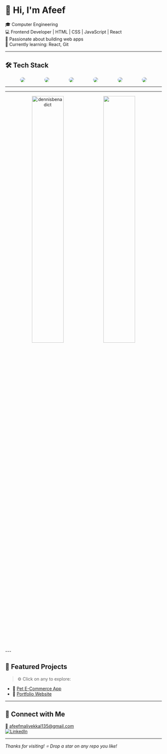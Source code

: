 # 👋 Hi, I'm Afeef

🎓 Computer Engineering   
💻 Frontend Developer | HTML | CSS | JavaScript | React  
🚀 Passionate about building web apps  
🌱 Currently learning: React, Git

---

## 🛠 Tech Stack

<div align="center" style="display: flex; flex-wrap: wrap; justify-content: space-evenly; gap: 15px;">
  <img src="https://img.shields.io/badge/HTML5-E34F26?style=for-the-badge&logo=html5&logoColor=white" style="border-radius: 25px;" />
  <img src="https://img.shields.io/badge/CSS3-1572B6?style=for-the-badge&logo=css3&logoColor=white" style="border-radius: 25px;" />
  <img src="https://img.shields.io/badge/JavaScript-F7DF1E?style=for-the-badge&logo=javascript&logoColor=black" style="border-radius: 25px;" />
  <img src="https://img.shields.io/badge/React-20232A?style=for-the-badge&logo=react&logoColor=61DAFB" style="border-radius: 25px;" />
  <img src="https://img.shields.io/badge/Git-F05032?style=for-the-badge&logo=git&logoColor=white" style="border-radius: 25px;" />
  <img src="https://img.shields.io/badge/VS%20Code-007ACC?style=for-the-badge&logo=visual-studio-code&logoColor=white" style="border-radius: 25px;" />
</div>


---
---
<p align="center">
    <img src="https://github-readme-stats.vercel.app/api?username=afeef-m&show_icons=true&locale=en&theme=gotham" alt="dennisbenadict" width="45%" />
    <img src="https://leetcard.jacoblin.cool/afeef-m?theme=dark&font=ABeeZee" width="45%" />
</p>
---

## 📌 Featured Projects

> ⚙️ Click on any to explore:

- 🐾 [Pet E-Commerce App](https://github.com/Afeef-m/pet-e-com)  
- 🔗 [Portfolio Website](https://github.com/Afeef-m/portfolio)  

---


## 🔗 Connect with Me

📧 afeefmalivekkal135@gmail.com  
[![LinkedIn](https://img.shields.io/badge/LinkedIn-blue?logo=linkedin&style=for-the-badge)](https://www.linkedin.com/in/afeef-m)  

---

_Thanks for visiting! ⭐ Drop a star on any repo you like!_
